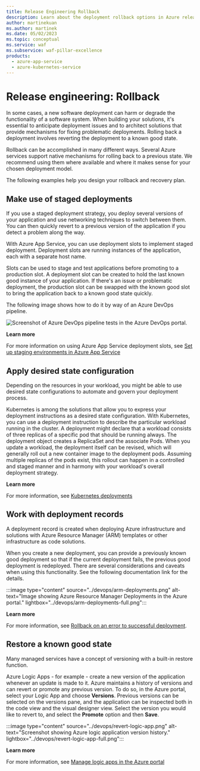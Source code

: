 ```yaml
---
title: Release Engineering Rollback
description: Learn about the deployment rollback options in Azure release engineering with Azure App Service, Azure Kubernetes Service (AKS), or Azure Resource Manager.
author: martinekuan
ms.author: martinek
ms.date: 05/02/2023
ms.topic: conceptual
ms.service: waf
ms.subservice: waf-pillar-excellence
products:
  - azure-app-service
  - azure-kubernetes-service
---
```


# Release engineering: Rollback

In some cases, a new software deployment can harm or degrade the functionality of a software system. When building your solutions, it's essential to anticipate deployment issues and to architect solutions that provide mechanisms for fixing problematic deployments. Rolling back a deployment involves reverting the deployment to a known good state. 

Rollback can be accomplished in many different ways. Several Azure services support native mechanisms for rolling back to a previous state. We recommend using them where available and where it makes sense for your chosen deployment model.

The following examples help you design your rollback and recovery plan.

## Make use of staged deployments

If you use a staged deployment strategy, you deploy several versions of your application and use networking techniques to switch between them. You can then quickly revert to a previous version of the application if you detect a problem along the way.

With Azure App Service, you can use deployment slots to implement staged deployment. Deployment slots are running instances of the application, each with a separate host name.

Slots can be used to stage and test applications before promoting to a production slot. A deployment slot can be created to hold the last known good instance of your application. If there's an issue or problematic deployment, the production slot can be swapped with the known good slot to bring the application back to a known good state quickly.

The following image shows how to do it by way of an Azure DevOps pipeline.

![Screenshot of Azure DevOps pipeline tests in the Azure DevOps portal.](../devops/app-service-slots.png)

**Learn more**

For more information on using Azure App Service deployment slots, see [Set up staging environments in Azure App Service](/azure/app-service/deploy-staging-slots)

## Apply desired state configuration

Depending on the resources in your workload, you might be able to use desired state configurations to automate and govern your deployment process. 

Kubernetes is among the solutions that allow you to express your deployment instructions as a desired state configuration. With Kubernetes, you can use a deployment instruction to describe the particular workload running in the cluster. A deployment might declare that a workload consists of three replicas of a specific pod that should be running always. The deployment object creates a ReplicaSet and the associate Pods. When you update a workload, the deployment itself can be revised, which will generally roll out a new container image to the deployment pods.
Assuming multiple replicas of the pods exist, this rollout can happen in a controlled and staged manner and in harmony with your workload's overall deployment strategy.

**Learn more**

For more information, see [Kubernetes deployments](https://kubernetes.io/docs/concepts/workloads/controllers/deployment/)

## Work with deployment records

A deployment record is created when deploying Azure infrastructure and solutions with Azure Resource Manager (ARM) templates or other infrastructure as code solutions.

When you create a new deployment, you can provide a previously known good deployment so that if the current deployment fails, the previous good deployment is redeployed. There are several considerations and caveats when using this functionality. See the following documentation link for the details.

:::image type="content" source="../devops/arm-deployments.png" alt-text="Image showing Azure Resource Manager Deployments in the Azure portal." lightbox="../devops/arm-deployments-full.png":::

**Learn more**

For more information, see [Rollback on an error to successful deployment](/azure/azure-resource-manager/templates/rollback-on-error).

## Restore a known good state

Many managed services have a concept of versioning with a built-in restore function.

Azure Logic Apps - for example - create a new version of the application whenever an update is made to it. Azure maintains a history of versions and can revert or promote any previous version. To do so, in the Azure portal, select your Logic App and choose **Versions**. Previous versions can be selected on the versions pane, and the application can be inspected both in the code view and the visual designer view. Select the version you would like to revert to, and select the **Promote** option and then **Save**.

:::image type="content" source="../devops/revert-logic-app.png" alt-text="Screenshot showing Azure logic application version history." lightbox="../devops/revert-logic-app-full.png":::

**Learn more**

For more information, see [Manage logic apps in the Azure portal](/azure/logic-apps/manage-logic-apps-with-azure-portal)

